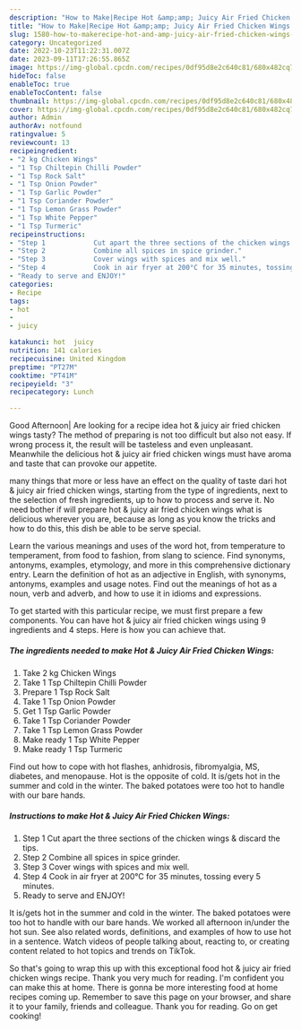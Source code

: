 ```yaml
---
description: "How to Make|Recipe Hot &amp;amp; Juicy Air Fried Chicken Wings {That is Special"
title: "How to Make|Recipe Hot &amp;amp; Juicy Air Fried Chicken Wings {That is Special"
slug: 1580-how-to-makerecipe-hot-and-amp-juicy-air-fried-chicken-wings-that-is-special
category: Uncategorized
date: 2022-10-23T11:22:31.007Z
date: 2023-09-11T17:26:55.865Z
image: https://img-global.cpcdn.com/recipes/0df95d8e2c640c81/680x482cq70/hot-juicy-air-fried-chicken-wings-recipe-main-photo.jpg
hideToc: false
enableToc: true
enableTocContent: false
thumbnail: https://img-global.cpcdn.com/recipes/0df95d8e2c640c81/680x482cq70/hot-juicy-air-fried-chicken-wings-recipe-main-photo.jpg
cover: https://img-global.cpcdn.com/recipes/0df95d8e2c640c81/680x482cq70/hot-juicy-air-fried-chicken-wings-recipe-main-photo.jpg
author: Admin
authorAv: notfound
ratingvalue: 5
reviewcount: 13
recipeingredient:
- "2 kg Chicken Wings"
- "1 Tsp Chiltepin Chilli Powder"
- "1 Tsp Rock Salt"
- "1 Tsp Onion Powder"
- "1 Tsp Garlic Powder"
- "1 Tsp Coriander Powder"
- "1 Tsp Lemon Grass Powder"
- "1 Tsp White Pepper"
- "1 Tsp Turmeric"
recipeinstructions:
- "Step 1            Cut apart the three sections of the chicken wings &amp; discard the tips."
- "Step 2            Combine all spices in spice grinder."
- "Step 3            Cover wings with spices and mix well."
- "Step 4            Cook in air fryer at 200°C for 35 minutes, tossing every 5 minutes."
- "Ready to serve and ENJOY!"
categories:
- Recipe
tags:
- hot
- 
- juicy

katakunci: hot  juicy 
nutrition: 141 calories
recipecuisine: United Kingdom
preptime: "PT27M"
cooktime: "PT41M"
recipeyield: "3"
recipecategory: Lunch

---
```



Good Afternoon| Are looking for a recipe idea hot &amp; juicy air fried chicken wings tasty? The method of preparing is not too difficult but also not easy. If wrong process it, the result will be tasteless and even unpleasant. Meanwhile the delicious hot &amp; juicy air fried chicken wings must have aroma and taste that can provoke our appetite.






many things that more or less have an effect on the quality of taste dari hot &amp; juicy air fried chicken wings, starting from the type of ingredients, next to the selection of fresh ingredients, up to how to process and serve it. No need bother if will prepare hot &amp; juicy air fried chicken wings what is delicious wherever you are, because as long as you know the tricks and how to do this, this dish be able to be serve  special.


Learn the various meanings and uses of the word hot, from temperature to temperament, from food to fashion, from slang to science. Find synonyms, antonyms, examples, etymology, and more in this comprehensive dictionary entry. Learn the definition of hot as an adjective in English, with synonyms, antonyms, examples and usage notes. Find out the meanings of hot as a noun, verb and adverb, and how to use it in idioms and expressions.


To get started with this particular recipe, we must first prepare a few components. You can have hot &amp; juicy air fried chicken wings using 9 ingredients and 4 steps. Here is how you can achieve that.

<!--inarticleads1-->

##### The ingredients needed to make Hot &amp; Juicy Air Fried Chicken Wings:

1. Take 2 kg Chicken Wings
1. Take 1 Tsp Chiltepin Chilli Powder
1. Prepare 1 Tsp Rock Salt
1. Take 1 Tsp Onion Powder
1. Get 1 Tsp Garlic Powder
1. Take 1 Tsp Coriander Powder
1. Take 1 Tsp Lemon Grass Powder
1. Make ready 1 Tsp White Pepper
1. Make ready 1 Tsp Turmeric


Find out how to cope with hot flashes, anhidrosis, fibromyalgia, MS, diabetes, and menopause. Hot is the opposite of cold. It is/gets hot in the summer and cold in the winter. The baked potatoes were too hot to handle with our bare hands. 

<!--inarticleads2-->

##### Instructions to make Hot &amp; Juicy Air Fried Chicken Wings:

1. Step 1            Cut apart the three sections of the chicken wings &amp; discard the tips.
1. Step 2            Combine all spices in spice grinder.
1. Step 3            Cover wings with spices and mix well.
1. Step 4            Cook in air fryer at 200°C for 35 minutes, tossing every 5 minutes.
1. Ready to serve and ENJOY!

It is/gets hot in the summer and cold in the winter. The baked potatoes were too hot to handle with our bare hands. We worked all afternoon in/under the hot sun. See also related words, definitions, and examples of how to use hot in a sentence. Watch videos of people talking about, reacting to, or creating content related to hot topics and trends on TikTok. 

So that's going to wrap this up with this exceptional food hot &amp; juicy air fried chicken wings recipe. Thank you very much for reading. I'm confident you can make this at home. There is gonna be more interesting food at home recipes coming up. Remember to save this page on your browser, and share it to your family, friends and colleague. Thank you for reading. Go on get cooking!
